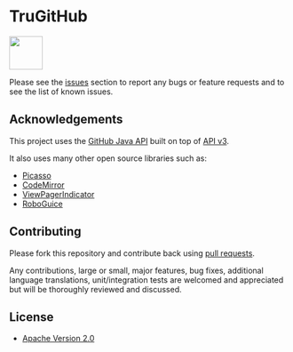 # TruGitHub

<a href="https://play.google.com/store/apps/details?id=com.github.client" target="_blank">
  <img src="https://play.google.com/intl/en_us/badges/images/generic/en-play-badge.png" height="60"/>
</a>

Please see the [issues](https://github.com/kba7/trugithub/issues) section to
report any bugs or feature requests and to see the list of known issues.

## Acknowledgements

This project uses the [GitHub Java API](https://github.com/eclipse/egit-github/tree/master/org.eclipse.egit.github.core)
built on top of [API v3](https://developer.github.com/v3/).

It also uses many other open source libraries such as:

* [Picasso](http://square.github.io/picasso/)
* [CodeMirror](https://github.com/codemirror/CodeMirror)
* [ViewPagerIndicator](https://github.com/JakeWharton/Android-ViewPagerIndicator)
* [RoboGuice](https://github.com/roboguice/roboguice)

## Contributing

Please fork this repository and contribute back using
[pull requests](https://github.com/kba7/trugithub/pulls).

Any contributions, large or small, major features, bug fixes, additional
language translations, unit/integration tests are welcomed and appreciated
but will be thoroughly reviewed and discussed.

## License

* [Apache Version 2.0](http://www.apache.org/licenses/LICENSE-2.0.html)
